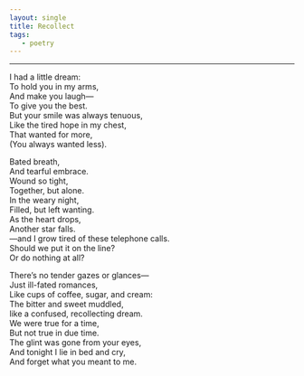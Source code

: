 ```yaml
---
layout: single 
title: Recollect
tags:
   - poetry
---
```


***

I had a little dream:   
To hold you in my arms,  
And make you laugh—  
To give you the best.  
But your smile was always tenuous,  
Like the tired hope in my chest,  
That wanted for more,  
(You always wanted less).  

Bated breath,  
And tearful embrace.  
Wound so tight,  
Together, but alone.  
In the weary night,  
Filled, but left wanting.  
As the heart drops,  
Another star falls.  
—and I grow tired of these telephone calls.  
Should we put it on the line?  
Or do nothing at all?  

There’s no tender gazes or glances—  
Just ill-fated romances,  
Like cups of coffee, sugar, and cream:  
The bitter and sweet muddled,  
like a confused, recollecting dream.  
We were true for a time,  
But not true in due time.  
The glint was gone from your eyes,  
And tonight I lie in bed and cry,  
And forget what you meant to me.  